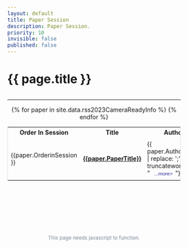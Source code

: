 ```yaml
---
layout: default
title: Paper Session
description: Paper Session.
priority: 10
invisible: false
published: false
---
```


<div class="page" id="inner-content">
<style>
* {
  box-sizing: border-box;
}
#myTable {
  border-collapse: collapse;
  width: 100%;
  border: 1px solid #ddd;
  font-size: 100%;
}

#myTable th, #myTable td {
  text-align: left;
  padding: 12px;
}

#myTable tr {
  border-bottom: 1px solid #ddd;
}

#myTable tr.header, #myTable tr:hover {
  background-color: #f1f1f1;
}
</style>

<h1 class="page-title">{{ page.title }}</h1>
<br/>

<div style="width: 100%; text-align: center;">
<div style="width: 100%; text-align: center; margin-top: -20px;  margin-bottom: 15px;">
  <i id="chairedby"></i>
</div>
<div class="paper-authors">
<div class="paper-author-box">
    <div id="c1" class="paper-author-name"></div>
    <div id="c1a" class="paper-author-uni"></div>
</div>
<div class="paper-author-box">
    <div id="c2" class="paper-author-name"></div>
    <div id="c2a" class="paper-author-uni"></div>
</div>
</div>
<hr>

<table id="myTable">
  <tr class="toprowHeader">
    <th>Order In Session</th>
    <th>Title</th>
    <th>Authors</th>
  </tr>
 {% for paper in site.data.rss2023CameraReadyInfo %}
 <tr session="{{ paper.SessionName }}">
    <td width="5%" height="100px">{{paper.OrderinSession }}</td>
    <td width="45%" height="100px" ><a href="{{ site.baseurl }}/program/papers/{{ paper.PaperIDZeroes
}}/"><b>{{paper.PaperTitle}}</b></a></td>
    <!-- <td width="40%" height="100px">{{paper.AuthorNames | replace: ';', ','}}</td> -->
    <td width="40%" height="100px">{{ paper.AuthorNames | replace: ';', ',' | truncatewords: 40, "&nbsp;<button type='button' class='collapsible' style='border:none;background:none;font-size:smaller;color:#222299;'>...more&gt;</button>"}}
      <div class="content" style="display:none; padding-top:20px;">
        {{ paper.AuthorNames | replace: ';', ','}}
      </div>
    </td>
  </tr>
{% endfor %}
</table>

<br>

<script>
(function($) {
    $.QueryString = (function(a) {
        if (a == "") return {};
        var b = {};
        for (var i = 0; i < a.length; ++i)
        {
            var p=a[i].split('=');
            if (p.length != 2) continue;
            b[p[0]] = decodeURIComponent(p[1].replace(/\+/g, " "));
        }
        return b;
    })(window.location.search.substr(1).split('&'))
})(jQuery);
 
// Usage


var $rows = $('#myTable tr');
$(document).ready(function() {
    dirtyParam = jQuery.QueryString["session"];
    sessionName = dirtyParam.replaceAll('%20', ' ').replaceAll('%26','&');
    searchKey = "tr[session='"+ sessionName +"'],.toprowHeader";
    $rows.hide().filter(searchKey).show();
    $(".page-title").text("Session "+sessionName);


    param = jQuery.QueryString["c1"];
    if(param)
    {
      $("#chairedby").text("Chaired By");
    }
    param = jQuery.QueryString["c1"];
    if(param)
    {
      name = param.replaceAll('%20', ' ').replaceAll('%26','&');
      $("#c1").text(name);
    }
    param = jQuery.QueryString["c2"];
    if(param)
    {
      name = param.replaceAll('%20', ' ').replaceAll('%26','&');
      $("#c2").text(name);
    }
    param = jQuery.QueryString["c1a"];
    if(param)
    {
      name = param.replaceAll('%20', ' ').replaceAll('%26','&');
      $("#c1a").text(name);
    }
    param = jQuery.QueryString["c2a"];
    if(param)
    {
      name = param.replaceAll('%20', ' ').replaceAll('%26','&');
      $("#c2a").text(name);
    }
});
</script>


<script>
var coll = document.getElementsByClassName("collapsible");
var i;

for (i = 0; i < coll.length; i++) {
  coll[i].addEventListener("click", function() {
    this.classList.toggle("active");
    this.style.display = "none";
    var content = this.nextElementSibling;
    var c = this.parentElement;
    c.innerHTML = content.innerHTML;
    });
}
</script>




<br/>
<br/>
<br/>
<br/>
<br/>
<center><footer style="color: lightslategray;">
  <small style="line-height: 95%;"><p style="padding-bottom: 2px; margin-bottom: 2px;">This page needs javascript to function.</p></small>
</footer>
</center>
</div>